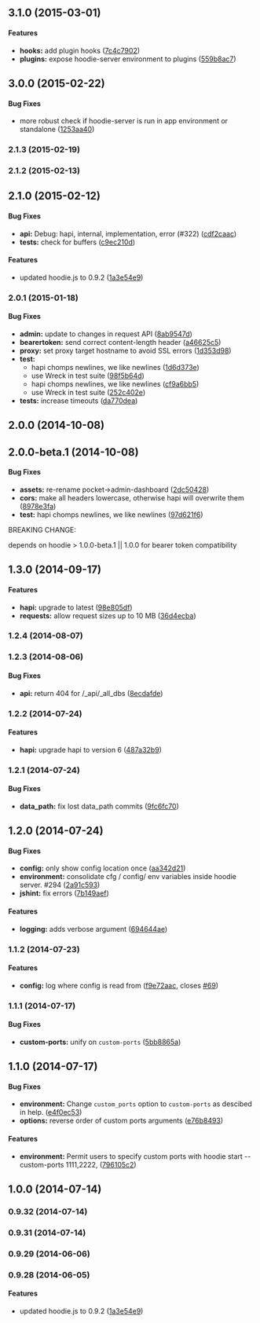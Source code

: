 <a name="3.1.0"></a>
## 3.1.0 (2015-03-01)


#### Features

* **hooks:** add plugin hooks ([7c4c7902](https://github.com/hoodiehq/hoodie-server/commit/7c4c79025ffd8f7e60fb04b851504402d99c9aa4))
* **plugins:** expose hoodie-server environment to plugins ([559b8ac7](https://github.com/hoodiehq/hoodie-server/commit/559b8ac72afcb81726eb49ad51e1a8e1a17e062c))


<a name="3.0.0"></a>
## 3.0.0 (2015-02-22)


#### Bug Fixes

* more robust check if hoodie-server is run in app environment or standalone ([1253aa40](https://github.com/hoodiehq/hoodie-server/commit/1253aa40ec20ac3f9133de8bf19596924242fac8))


<a name="2.1.3"></a>
### 2.1.3 (2015-02-19)


<a name="2.1.2"></a>
### 2.1.2 (2015-02-13)


<a name="2.1.0"></a>
## 2.1.0 (2015-02-12)


#### Bug Fixes

* **api:** Debug: hapi, internal, implementation, error (#322) ([cdf2caac](https://github.com/hoodiehq/hoodie-server/commit/cdf2caac0d7338736dec39f44cca2304b9e22ab1))
* **tests:** check for buffers ([c9ec210d](https://github.com/hoodiehq/hoodie-server/commit/c9ec210d13d2771925bc42fc062bcb218538dd7b))


#### Features

* updated hoodie.js to 0.9.2 ([1a3e54e9](https://github.com/hoodiehq/hoodie-server/commit/1a3e54e9f7a4c7fb3731040dc50e08f8831ac426))


<a name="2.0.1"></a>
### 2.0.1 (2015-01-18)


#### Bug Fixes

* **admin:** update to changes in request API ([8ab9547d](https://github.com/hoodiehq/hoodie-server/commit/8ab9547d65fbdcd5decc434e8ae9f18f9e85c4c7))
* **bearertoken:** send correct content-length header ([a46625c5](https://github.com/hoodiehq/hoodie-server/commit/a46625c5234299fecb0a6b4c0bee3e53e258a5ac))
* **proxy:** set proxy target hostname to avoid SSL errors ([1d353d98](https://github.com/hoodiehq/hoodie-server/commit/1d353d98a2ec6fa26bbdce9f63217ca4888f8bd4))
* **test:**
  * hapi chomps newlines, we like newlines ([1d6d373e](https://github.com/hoodiehq/hoodie-server/commit/1d6d373e82c8266cd6f0a283ad4dc1bb1c8f4fc2))
  * use Wreck in test suite ([98f5b64d](https://github.com/hoodiehq/hoodie-server/commit/98f5b64d1319bc90824a611a7da57cf632efa469))
  * hapi chomps newlines, we like newlines ([cf9a6bb5](https://github.com/hoodiehq/hoodie-server/commit/cf9a6bb5c890e6c3568d78f87ecb524acdc8a399))
  * use Wreck in test suite ([252c402e](https://github.com/hoodiehq/hoodie-server/commit/252c402e8e2f518e603826ace7653048821c8af8))
* **tests:** increase timeouts ([da770dea](https://github.com/hoodiehq/hoodie-server/commit/da770dea55850939cedbaf3ae64913453f40380f))


<a name="2.0.0"></a>
## 2.0.0 (2014-10-08)


<a name="2.0.0-beta.1"></a>
## 2.0.0-beta.1 (2014-10-08)


#### Bug Fixes

* **assets:** re-rename pocket->admin-dashboard ([2dc50428](https://github.com/hoodiehq/hoodie-server/commit/2dc50428fc846bf0405b383fcf064fd1cab9b276))
* **cors:** make all headers lowercase, otherwise hapi will overwrite them ([8978e3fa](https://github.com/hoodiehq/hoodie-server/commit/8978e3fae1a2e2f85369fce138497aaf6a9e87b9))
* **test:** hapi chomps newlines, we like newlines ([97d621f6](https://github.com/hoodiehq/hoodie-server/commit/97d621f6a426898d4ae34b6e2713a52ff4729066))

BREAKING CHANGE:

depends on hoodie > 1.0.0-beta.1 || 1.0.0 for bearer token compatibility


<a name="1.3.0"></a>
## 1.3.0 (2014-09-17)


#### Features

* **hapi:** upgrade to latest ([98e805df](https://github.com/hoodiehq/hoodie-server/commit/98e805dfa38fd80e5281b7e4c85502bb899a21e3))
* **requests:** allow request sizes up to 10 MB ([36d4ecba](https://github.com/hoodiehq/hoodie-server/commit/36d4ecbaef2b3c68e711da7dd4a30ed37840133c))


<a name="1.2.4"></a>
### 1.2.4 (2014-08-07)


<a name="1.2.3"></a>
### 1.2.3 (2014-08-06)


#### Bug Fixes

* **api:** return 404 for /_api/_all_dbs ([8ecdafde](https://github.com/hoodiehq/hoodie-server/commit/8ecdafde81629d2d8a0dc134f95da24064d5706d))


<a name="1.2.2"></a>
### 1.2.2 (2014-07-24)


#### Features

* **hapi:** upgrade hapi to version 6 ([487a32b9](https://github.com/hoodiehq/hoodie-server/commit/487a32b954c7f03bd1e87264ab052c891ca82239))


<a name="1.2.1"></a>
### 1.2.1 (2014-07-24)


#### Bug Fixes

* **data_path:** fix lost data_path commits ([9fc6fc70](https://github.com/hoodiehq/hoodie-server/commit/9fc6fc70a8f9ca45f038104cd44409688a1c9a69))


<a name="1.2.0"></a>
## 1.2.0 (2014-07-24)


#### Bug Fixes

* **config:** only show config location once ([aa342d21](https://github.com/hoodiehq/hoodie-server/commit/aa342d213342d49aae9285dab48e33e4a86519c7))
* **environment:** consolidate cfg / config/ env variables inside hoodie server. #294 ([2a91c593](https://github.com/hoodiehq/hoodie-server/commit/2a91c593afb7fcd63330fb679a4cd75852a3247b))
* **jshint:** fix errors ([7b149aef](https://github.com/hoodiehq/hoodie-server/commit/7b149aef4f8b7a92cf4f1a6c94bf3e9d58262f7d))


#### Features

* **logging:** adds verbose argument ([694644ae](https://github.com/hoodiehq/hoodie-server/commit/694644aef025d897f5c1e299c107cf4062942f6e))


<a name="1.1.2"></a>
### 1.1.2 (2014-07-23)


#### Features

* **config:** log where config is read from ([f9e72aac](https://github.com/hoodiehq/hoodie-server/commit/f9e72aacc0cf0d42c149eb586f0e2c1c4663ef01), closes [#69](https://github.com/hoodiehq/hoodie-server/issues/69))


<a name="1.1.1"></a>
### 1.1.1 (2014-07-17)


#### Bug Fixes

* **custom-ports:** unify on `custom-ports` ([5bb8865a](https://github.com/hoodiehq/hoodie-server/commit/5bb8865a768f0052d223a50e4ed27f6763a69338))


<a name="1.1.0"></a>
## 1.1.0 (2014-07-17)


#### Bug Fixes

* **environment:** Change `custom_ports` option to `custom-ports` as descibed in help. ([e4f0ec53](https://github.com/hoodiehq/hoodie-server/commit/e4f0ec5375d844b936b6dbc7d176368c1442192a))
* **options:** reverse order of custom ports arguments ([e76b8493](https://github.com/hoodiehq/hoodie-server/commit/e76b849371bb9a154ec08dc79803e36f502c8763))


#### Features

* **environment:** Permit users to specify custom ports with hoodie start --custom-ports 1111,2222, ([796105c2](https://github.com/hoodiehq/hoodie-server/commit/796105c2388a83a68aeb7a4b286d76399fd59b99))


<a name="1.0.0"></a>
## 1.0.0 (2014-07-14)


<a name="0.9.32"></a>
### 0.9.32 (2014-07-14)


<a name="0.9.31"></a>
### 0.9.31 (2014-07-14)


<a name="0.9.29"></a>
### 0.9.29 (2014-06-06)


<a name="0.9.28"></a>
### 0.9.28 (2014-06-05)


#### Features

* updated hoodie.js to 0.9.2 ([1a3e54e9](https://github.com/hoodiehq/hoodie-server/commit/1a3e54e9f7a4c7fb3731040dc50e08f8831ac426))


